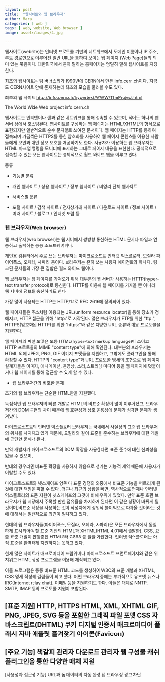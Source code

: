 ```yaml
---
layout: post
title:  "웹사이트와 웹 브라우저"
author: Mara
categories: [ web ]
tags: [ web, website, Web browser ]
image: assets/images/4.jpg

---
```



웹사이트(website)는 인터넷 프로토콜 기반의 네트워크에서 도메인 이름이나 IP 주소, 루트 경로만으로 이루어진 일반 URL을 통하여 보이는 웹 페이지 (Web Page)들의 의미 있는 묶음이다. 대한민국에서 흔히 말하는 홈페이지는 엄밀히 말해 웹사이트를 지칭한다.

최초의 웹사이트는 팀 버너스리가 1990년에 CERN에서 만든 info.cern.ch이다. 지금도 CERN사이트 안에 존재하는데 최초의 모습을 둘러볼 수도 있다.

최초의 웹 사이트 http://info.cern.ch/hypertext/WWW/TheProject.html

The World Wide Web project
info.cern.ch

웹사이트는 인터넷이나 랜과 같은 네트워크를 통해 접속할 수 있으며, 적어도 하나의 웹 서버 상에서 호스팅된다. 웹사이트를 구성하는 웹 페이지는 HTML/XHTML의 형식으로 표현되지만 일반적으로 순수 문자열로 쓰여진 문서이다. 웹 페이지는 HTTP를 통하여 접속되며 가끔씩은 HTTPS를 통한 암호화를 사용하여 웹 페이지 콘텐츠를 이용한 사람들에게 보안과 개인 정보 보호를 제공하기도 한다. 사용자가 이용하는 웹 브라우저는 HTML 마크업 명령을 모니터에 표시하는 그대로 페이지 내용을 표현한다. 공식적으로 접속할 수 있는 모든 웹사이트는 총체적으로 월드 와이드 웹을 이루고 있다.

종류
+ 기능별 분류
- 개인 웹사이트 / 상용 웹사이트 / 정부 웹사이트 / 비영리 단체 웹사이트

+ 서비스별 분류
- 포털 사이트 / 검색 사이트 / 전자상거래 사이트 / 다운로드 사이트 /  정보 사이트 / 미러 사이트 / 블로그 / 인터넷 포럼 등

### 웹 브라우저(Web browser)

웹 브라우저(web browser)는 웹 서버에서 쌍방향 통신하는 HTML 문서나 파일과 연동하고 출력하는 응용 소프트웨어이다.

개인용 컴퓨터에서 주로 쓰는 브라우저는 마이크로소프트 인터넷 익스플로러, 모질라 파이어폭스, 오페라, 사파리 등이다. 브라우저는 흔히 쓰는 사용자 에이전트의 하나다. 링크된 문서들의 가장 큰 집합은 월드 와이드 웹이다.

 웹 브라우저는 웹 페이지를 가져오기 위해 대부분의 웹 서버가 사용하는 HTTP(hyper-text transfer protocol)로 통신한다. HTTP를 이용해 웹 페이지를 가져올 뿐 아니라 웹 서버에 정보를 송신하기도 한다.

가장 많이 사용되는 HTTP는 HTTP/1.1로 RFC 2616에 정의되어 있다.

 웹 페이지들은 주소처럼 이용되는 URL(uniform resource locator)을 통해 장소가 정해지고, HTTP 접근을 위해 "http:"로 시작된다. 많은 브라우저가 FTP를 위한 "ftp:", HTTPS(암호화된 HTTP)를 위한 "https:"와 같은 다양한 URL 종류와 대응 프로토콜을 지원한다.

웹 페이지의 파일 포맷은 보통 HTML(hyper-text markup language)이 쓰이고 HTTP 프로토콜의 MIME "content type"에 의해 확인된다. 대부분의 브라우저는 HTML 외에 JPEG, PNG, GIF 이미지 포맷들을 지원하고, 그밖에도 플러그인을 통해 확장할 수 있다. HTTP의 "content type"과 URL 프로토콜 명세의 조합으로 웹 페이지 설계자들은 이미지, 애니메이션, 동영상, 소리,스트리밍 미디어 등을 웹 페이지에 덧붙이거나 웹 페이지를 통해 접근할 수 있게 할 수 있다.

+ 웹 브라우저간의 비호환 문제

초기의 웹 브라우저는 단순한 HTML만을 지원했다.

독점적인 웹 브라우저의 빠른 개발로 HTML의 비표준 확장이 많이 이루어졌고, 브라우저간의 DOM 구현의 차이 때문에 웹 호환성과 상호 운용성에 문제가 심각한 문제가 생겨났다.

마이크로소프트의 인터넷 익스플로러 브라우저는 국내에서 사실상의 표준 웹 브라우저의 위치를 차지하고 있기 때문에, 모질라와 같이 표준을 준수하는 브라우저에 대한 개발에 곤란한 문제가 된다.

만약 개발자가 마이크로소프트의 DOM 확장을 사용한다면 표준 준수에 대한 신뢰성을 잃을 수 있으며,

반대의 경우라면 비표준 확장을 사용하지 않음으로 생기는 기능적 제약 때문에 사용자가 이탈할 수도 있다.

 마이크로소프트와 넷스케이프 양쪽 다 표준 경쟁의 와중에서 비표준 기능을 퍼트리게 된 것에 대한 책임을 피할 수 없다 .더구나 최근의 상황을 빼면, 역사적으로 언제나 인터넷 익스플로러의 표준 지원이 넷스케이프의 그것에 비해 우위에 있었다. 만약 표준 호환 브라우저가 웹 시장에서 주목할 만한 점유율을 차지하게 된다면 이 같은 상황이 바뀌게 될 것이며,비표준 확장을 사용하는 것이 작성자에게 상업적 불이익으로 다가올 것이라는 것에 대해서는 일반적으로 의견이 일치하고 있다.

현대의 웹 브라우저들(파이어폭스, 모질라, 오페라, 사파리)은 모든 브라우저에서 동일하게 표시되어야 할 표준 기반의 HTML과 XHTML(HTML 4.01에서 출발한), CSS, 요즘 표준 개발이 진행중인 HTML5와 CSS3 등 을을 지원한다. 인터넷 익스플로러는 아직 표준을 완벽하게 지원하지는 못하고 있다.

 현재 많은 사이트가 매크로미디어 드림위버나 마이크로소프트 프런트페이지와 같은 위지위그 HTML 생성 프로그램을 이용해 제작되고 있다.

이들 프로그램은 종종 비표준 HTML 코드를 생성하여 W3C의 표준 개발과 XHTML, CSS 명세 작성에 걸림돌이 되고 있다. 어떤 브라우저 중에는 부가적으로 유즈넷 뉴스나 IRC(Internet relay chat), 이메일 등을 지원하기도 한다. 이들은 대체로 NNTP, SMTP, IMAP 등의 프로토콜 지원이 포함된다.

 [표준 지원]
HTTP, HTTPS
HTML, XML, XHTML
GIF, PNG, JPEG, SVG 등을 포함한 그래픽 파일 포맷
CSS
자바스크립트(DHTML)
쿠키
디지털 인증서
매크로미디어 플래시
자바 애플릿
즐겨찾기 아이콘(Favicon)
-------------------------------
[주요 기능]
책갈피 관리자
다운로드 관리자
웹 구성물 캐쉬
플러그인을 통한 다양한 매체 지원
---------------------------------
[사용성과 접근성 기능]
URL과 폼 데이터의 자동 완성
탭 브라우징
광고 차단

